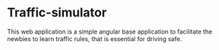 # Traffic-simulator
This web application is a simple angular base application to facilitate the newbies to learn traffic rules, that is essential for driving safe.
